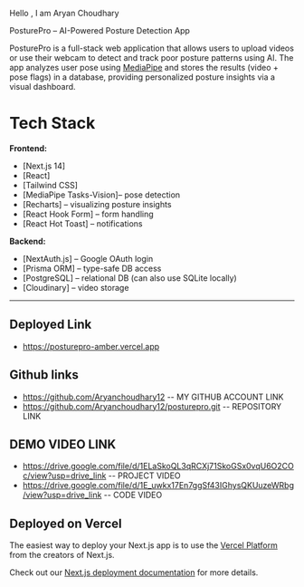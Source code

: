 Hello , I am Aryan Choudhary

PosturePro – AI-Powered Posture Detection App

PosturePro is a full-stack web application that allows users to upload videos or use their webcam to detect and track poor posture patterns using AI. The app analyzes user pose using [MediaPipe](https://google.github.io/mediapipe/) and stores the results (video + pose flags) in a database, providing personalized posture insights via a visual dashboard.

# Tech Stack

**Frontend:**
- [Next.js 14]
- [React]
- [Tailwind CSS]
- [MediaPipe Tasks-Vision]– pose detection
- [Recharts] – visualizing posture insights
- [React Hook Form] – form handling
- [React Hot Toast] – notifications

**Backend:**
- [NextAuth.js] – Google OAuth login
- [Prisma ORM] – type-safe DB access
- [PostgreSQL] – relational DB (can also use SQLite locally)
- [Cloudinary] – video storage

---
## Deployed Link

- https://posturepro-amber.vercel.app
## Github links 

- https://github.com/Aryanchoudhary12  -- MY GITHUB ACCOUNT LINK
- https://github.com/Aryanchoudhary12/posturepro.git -- REPOSITORY LINK

## DEMO VIDEO LINK
- https://drive.google.com/file/d/1ELaSkoQL3qRCXj71SkoGSx0vqU6O2COc/view?usp=drive_link -- PROJECT VIDEO
- https://drive.google.com/file/d/1E_uwkx17En7ggSf43IGhysQKUuzeWRbg/view?usp=drive_link -- CODE VIDEO

## Deployed on Vercel

The easiest way to deploy your Next.js app is to use the [Vercel Platform](https://vercel.com/new?utm_medium=default-template&filter=next.js&utm_source=create-next-app&utm_campaign=create-next-app-readme) from the creators of Next.js.

Check out our [Next.js deployment documentation](https://nextjs.org/docs/app/building-your-application/deploying) for more details.
